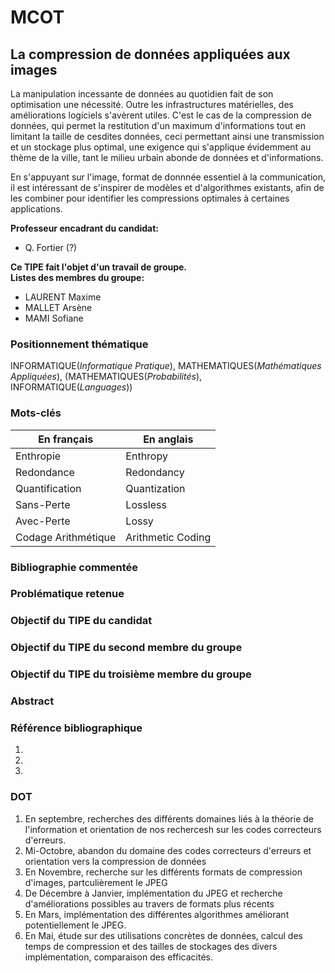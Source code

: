 # MCOT

## La compression de données appliquées aux images

La manipulation incessante de données au quotidien fait de son optimisation une nécessité. Outre les infrastructures matérielles, des améliorations logiciels s'avèrent utiles. C'est le cas de la compression de données, qui permet la restitution d'un maximum d'informations tout en limitant la taille de cesdites données, ceci permettant ainsi une transmission et un stockage plus optimal, une exigence qui s'applique évidemment au thème de la ville, tant le milieu urbain abonde de données et d'informations.

En s'appuyant sur l'image, format de donnnée essentiel à la communication, il est intéressant de s'inspirer de modèles et d'algorithmes existants, afin de les combiner pour identifier les compressions optimales à certaines applications.

**Professeur encadrant du candidat:**

 - Q. Fortier (?)

**Ce TIPE fait l'objet d'un travail de groupe.**  
**Listes des membres du groupe:** 

 - LAURENT Maxime
 - MALLET Arsène
 - MAMI Sofiane

 ### Positionnement thématique

INFORMATIQUE(*Informatique Pratique*), MATHEMATIQUES(*Mathématiques Appliquées*), (MATHEMATIQUES(*Probabilités*), INFORMATIQUE(*Languages*))

 ### Mots-clés

| En français  | En anglais   |
| ------- | -------- |
| Enthropie   | Enthropy    |
| Redondance   | Redondancy    |
| Quantification   | Quantization    |
| Sans-Perte   | Lossless   |
| Avec-Perte   | Lossy    |
| Codage Arithmétique   |  Arithmetic Coding   |

### Bibliographie commentée

### Problématique retenue

### Objectif du TIPE du candidat

### Objectif du TIPE du second membre du groupe

### Objectif du TIPE du troisième membre du groupe

### Abstract

### Référence bibliographique
1. 
2. 
3. 

### DOT

1. En septembre, recherches des différents domaines liés à la théorie de l'information et orientation de nos rechercesh sur les codes correcteurs d'erreurs.
2. Mi-Octobre, abandon du domaine des codes correcteurs d'erreurs et orientation vers la compression de données
3. En Novembre, recherche sur les différents formats de compression d'images, partculièrement le JPEG
4. De Décembre à Janvier, implémentation du JPEG et recherche d'améliorations possibles au travers de formats plus récents
5. En Mars, implémentation des différentes algorithmes améliorant potentiellement le JPEG.
6. En Mai, étude sur des utilisations concrètes de données, calcul des temps de compression et des tailles de stockages des divers implémentation, comparaison des efficacités. 

 
